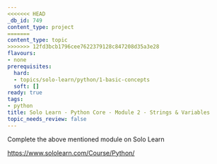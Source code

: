 ```yaml
---
<<<<<<< HEAD
_db_id: 749
content_type: project
=======
content_type: topic
>>>>>>> 12fd3bcb1796cee7622379128c847208d35a3e28
flavours:
- none
prerequisites:
  hard:
  - topics/solo-learn/python/1-basic-concepts
  soft: []
ready: true
tags:
- python
title: Solo Learn - Python Core - Module 2 - Strings & Variables
topic_needs_review: false
---
```


Complete the above mentioned module on Solo Learn

https://www.sololearn.com/Course/Python/